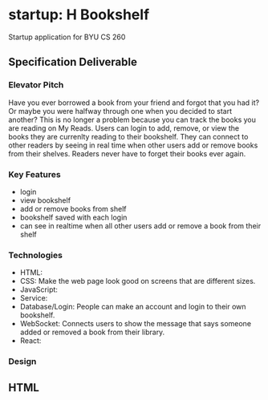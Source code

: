 # startup: H Bookshelf
Startup application for BYU CS 260


## Specification Deliverable

### Elevator Pitch
Have you ever borrowed a book from your friend and forgot that you had it? Or maybe you were halfway through one when you decided to start another? This is no longer a problem because you can track the books you are reading on My Reads. Users can login to add, remove, or view the books they are currenlty reading to their bookshelf. They can connect to other readers by seeing in real time when other users add or remove books from their shelves. Readers never have to forget their books ever again.


### Key Features
- login
- view bookshelf
- add or remove books from shelf
- bookshelf saved with each login
- can see in realtime when all other users add or remove a book from their shelf

### Technologies
- HTML: 
- CSS: Make the web page look good on screens that are different sizes.
- JavaScript: 
- Service: 
- Database/Login: People can make an account and login to their own bookshelf. 
- WebSocket: Connects users to show the message that says someone added or removed a book from their library.
- React: 

### Design



## HTML
